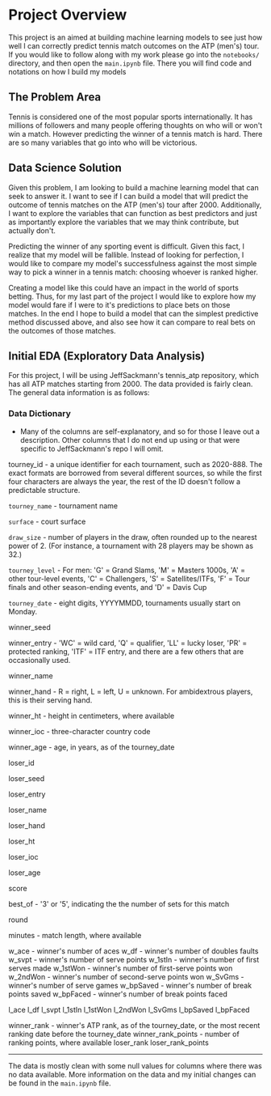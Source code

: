 # Project Overview

This project is an aimed at building machine learning models to see just how well I can correctly predict tennis match outcomes on the ATP (men's) tour.  If you would like to follow along with my work please go into the `notebooks/` directory, and then open the `main.ipynb` file.  There you will find code and notations on how I build my models


## The Problem Area

Tennis is considered one of the most popular sports internationally. It has millions of followers and many people offering thoughts on who will or won't win a match. However predicting the winner of a tennis match is hard. There are so many variables that go into who will be victorious.

## Data Science Solution

Given this problem, I am looking to build a machine learning model that can seek to answer it. I want to see if I can build a model that will predict the outcome of tennis matches on the ATP (men's) tour after 2000. Additionally, I want to explore the variables that can function as best predictors and just as importantly explore the variables that we may think contribute, but actually don't.

Predicting the winner of any sporting event is difficult. Given this fact, I realize that my model will be fallible. Instead of looking for perfection, I would like to compare my model's successfulness against the most simple way to pick a winner in a tennis match: choosing whoever is ranked higher. 

Creating a model like this could have an impact in the world of sports betting. Thus, for my last part of the project I would like to explore how my model would fare if I were to it's predictions to place bets on those matches.  In the end I hope to build a model that can the simplest predictive method discussed above, and also see how it can compare to real bets on the outcomes of those matches. 

## Initial EDA (Exploratory Data Analysis)

For this project, I will be using JeffSackmann's tennis_atp repository, which has all ATP matches starting from 2000. The data provided is fairly clean. The general data information is as follows:

### Data Dictionary

* Many of the columns are self-explanatory, and so for those I leave out a description. Other columns that I do not end up using or that were specific to JeffSackmann's repo I will omit.

tourney_id - a unique identifier for each tournament, such as 2020-888. The exact formats are borrowed from several different sources, so while the first four characters are always the year, the rest of the ID doesn't follow a predictable structure.

`tourney_name` - tournament name

`surface` - court surface

`draw_size` - number of players in the draw, often rounded up to the nearest power of 2. (For instance, a tournament with 28 players may be shown as 32.)

`tourney_level` - For men: 'G' = Grand Slams, 'M' = Masters 1000s, 'A' = other tour-level events, 'C' = Challengers, 'S' = Satellites/ITFs, 'F' = Tour finals and other season-ending events, and 'D' = Davis Cup 

`tourney_date` - eight digits, YYYYMMDD, tournaments usually start on Monday.

winner_seed

winner_entry - 'WC' = wild card, 'Q' = qualifier, 'LL' = lucky loser, 'PR' = protected ranking, 'ITF' = ITF entry, and there are a few others that are occasionally used.

winner_name

winner_hand - R = right, L = left, U = unknown. For ambidextrous players, this is their serving hand.

winner_ht - height in centimeters, where available

winner_ioc - three-character country code

winner_age - age, in years, as of the tourney_date

loser_id

loser_seed

loser_entry

loser_name

loser_hand

loser_ht

loser_ioc

loser_age

score

best_of - '3' or '5', indicating the the number of sets for this match

round

minutes - match length, where available

w_ace - winner's number of aces
w_df - winner's number of doubles faults
w_svpt - winner's number of serve points
w_1stIn - winner's number of first serves made
w_1stWon - winner's number of first-serve points won
w_2ndWon - winner's number of second-serve points won
w_SvGms - winner's number of serve games
w_bpSaved - winner's number of break points saved
w_bpFaced - winner's number of break points faced

l_ace
l_df
l_svpt
l_1stIn
l_1stWon
l_2ndWon
l_SvGms
l_bpSaved
l_bpFaced

winner_rank - winner's ATP rank, as of the tourney_date, or the most recent ranking date before the tourney_date
winner_rank_points - number of ranking points, where available
loser_rank
loser_rank_points

---------------------------------

The data is mostly clean with some null values for columns where there was no data available. More information on the data and my initial changes can be found in the `main.ipynb` file.